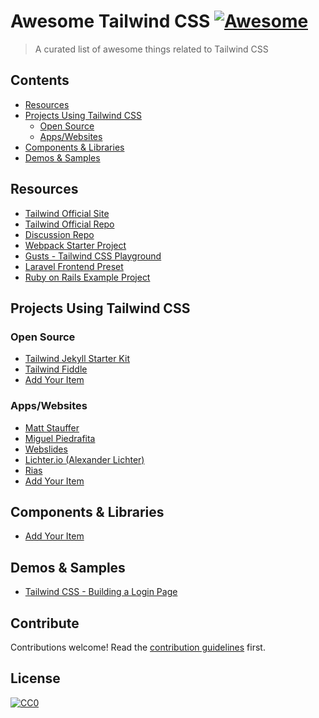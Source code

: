 # Awesome Tailwind CSS [![Awesome](https://awesome.re/badge.svg)](https://awesome.re)

> A curated list of awesome things related to Tailwind CSS


## Contents

- [Resources](#resources)
- [Projects Using Tailwind CSS](#projects-using-tailwind-css)
  - [Open Source](#open-source)
  - [Apps/Websites](#appswebsites)
- [Components & Libraries](#components--libraries)
- [Demos & Samples](#demos--samples)


## Resources

- [Tailwind Official Site](https://tailwindcss.com)
- [Tailwind Official Repo](https://github.com/tailwindcss/tailwindcss)
- [Discussion Repo](https://github.com/tailwindcss/discuss)
- [Webpack Starter Project](https://github.com/tailwindcss/webpack-starter)
- [Gusts - Tailwind CSS Playground](https://gustscss.com/)
- [Laravel Frontend Preset](https://github.com/laravel-frontend-presets/tailwindcss)
- [Ruby on Rails Example Project](https://github.com/jvanbaarsen/tailwindcss-rails-example)


## Projects Using Tailwind CSS

### Open Source

- [Tailwind Jekyll Starter Kit](https://github.com/taylorbryant/tailwind-jekyll)
- [Tailwind Fiddle](https://tailwind.unravel.eu)
- [Add Your Item](https://github.com/merchedhq/awesome-tailwindcss/pulls)

### Apps/Websites

- [Matt Stauffer](https://mattstauffer.com/)
- [Miguel Piedrafita](https://miguelpiedrafita.com/)
- [Webslides](https://slides.zone)
- [Lichter.io (Alexander Lichter)](https://lichter.io)
- [Rias](https://rias.be)
- [Add Your Item](https://github.com/merchedhq/awesome-tailwindcss/pulls)


## Components & Libraries

- [Add Your Item](https://github.com/merchedhq/awesome-tailwindcss/pulls)


## Demos & Samples

- [Tailwind CSS - Building a Login Page](https://mustafaaloko.github.io/2017/tailwind-css-building-a-login-page/)


## Contribute

Contributions welcome! Read the [contribution guidelines](contributing.md) first.


## License

[![CC0](http://mirrors.creativecommons.org/presskit/buttons/88x31/svg/cc-zero.svg)](http://creativecommons.org/publicdomain/zero/1.0)
